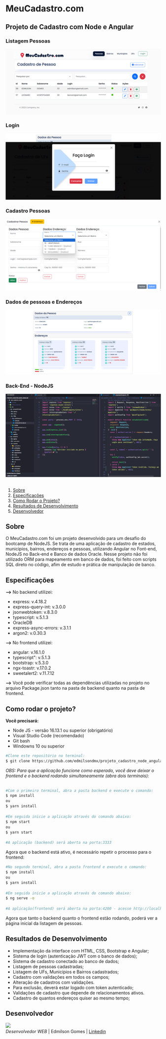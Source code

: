 # MeuCadastro.com

## Projeto de Cadastro com Node e Angular

### Listagem Pessoas

<img src="./frontend_cadastro/src/assets/first_page.png" alt="listagem" />

### Login

<img src="./frontend_cadastro/src/assets/login.png" alt="login" />

### Cadastro Pessoas

<img src="./frontend_cadastro/src/assets/cadastro.png" alt="cadastro" />

### Dados de pessoas e Endereços

<img src="./frontend_cadastro/src/assets/data_record.png" alt="dados" />

### Back-End - NodeJS

<img src="./frontend_cadastro/src/assets/backend.png" alt="backend" />

<br/>
<br/>
<ol>
    <li><a href="#sobre">Sobre</a></li>
    <li> <a href="#especificacoes">Especificações</a></li>
    <li> <a href="#comorodaroprojeto">Como Rodar o Projeto?</a> </li>
    <li> <a href="#resultados"> Resultados de Desenvolvimento</a> </li>
    <li> <a href="#desenvolvedor">Desenvolvedor</a></li>
</ol>

<h2 id="sobre">Sobre</h2>

O MeuCadastro.com foi um projeto desenvolvido para um desafio do bootcamp de NodeJS. Se trata de uma aplicação de cadastro de estados, municipios, bairros, endereços e pessoas, utilizando Angular no Font-end, NodeJS no Back-end e Banco de dados Oracle. Nesse projeto não foi utilizado ORM para mapeamento em banco de dados, foi feito com scripts SQL direto no código, afim de estudo e prática de manipulação de banco.

<h2 id="especificacoes">Especificações</h2>

<b>--></b> No backend utilizei:

<ul>
<li>express: v.4.18.2</li>
<li>express-query-int: v.3.0.0</li>
<li>jsonwebtoken: v.8.3.0</li>
<li>typescript: v.5.1.3</li>
<li>OracleDB</li>
<li>express-async-errors: v.3.1.1</li>
<li>argon2: v.0.30.3</li>
</ul>
<b>--></b> No frontend utilizei:
<ul>
<li> angular: v.16.1.0</li>
<li> typescript": v.5.1.3</li>
<li> bootstrap: v.5.3.0</li>
<li> ngx-toastr: v.17.0.2</li>
<li> sweetalert2: v.11.7.12</li>
</ul>

<b>--></b> Você pode verificar todas as dependências utilizadas no projeto no arquivo Package.json tanto na pasta de backend quanto na pasta de frontend.

<h2 id="comorodaroprojeto">Como rodar o projeto?</h2>

<b>Você precisará:</b>

<ul>
    <li>Node JS - versão 16.13.1 ou superior (obrigatório)</li>
    <li>Visual Studio Code (recomendado)</li>
    <li>Git bash </li>
    <li>Windowns 10 ou superior</li>
</ul>

```bash
#Clone este repositório no terminal:
$ git clone https://github.com/edmilsondmx/projeto_cadastro_node_angular.git
```

_OBS: Para que a aplicação funcione como esperado, você deve deixar o frontend e o backend rodando simultaneamente (abra dois terminais):_

```bash

#Com o primeiro terminal, abra a pasta backend e execute o comando:
$ npm install
ou
$ yarn install

#Em seguida inicie a aplicação através do comando abaixo:
$ npm start
ou
$ yarn start

#A aplicação (backend) será aberta na porta:3333

```

Agora que o backend está ativo, é necessário repetir o processo para o frontend:

```bash
#No segundo terminal, abra a pasta frontend e execute o comando:
$ npm install
ou
$ yarn install

#Em seguida inicie a aplicação através do comando abaixo:
$ ng serve -o

#A aplicação(frontend) será aberta na porta:4200 - acesse http://localhost:4200.
```

Agora que tanto o backend quanto o frontend estão rodando, poderá ver a página inicial da listagem de pessoas.

<h2 id="resultados">Resultados de Desenvolvimento</h2>

- Implementação da interface com HTML, CSS, Bootstrap e Angular;
- Sistema de login (autenticação JWT com o banco de dados);
- Sistema de cadastro conectado ao banco de dados;
- Listagem de pessoas cadastradas;
- Listagem de UFs, Municípios e Bairros cadastrados;
- Cadastro com validações em todos os campos;
- Alteração de cadastros com validações.
- Para exclusão, deverá estar logado com token autenticado;
- Validações de cadastro que depende de relacionamentos ativos.
- Cadastro de quantos endereços quiser ao mesmo tempo;

<h2 id="desenvolvedor">Desenvolvedor</h2>

<img src="https://avatars.githubusercontent.com/u/93159024?v=4" width="300"><br>_Desenvolvedor WEB_ | Edmilson Gomes | [Linkedin](https://www.linkedin.com/in/edmilsondmx/)
